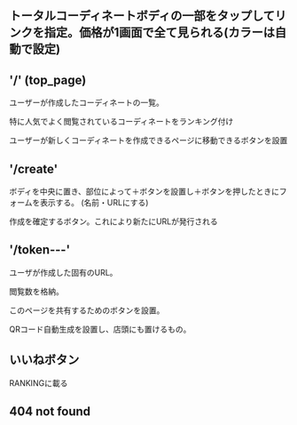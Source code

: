 ## トータルコーディネートボディの一部をタップしてリンクを指定。価格が1画面で全て見られる(カラーは自動で設定)


## '/'  (top_page)

ユーザーが作成したコーディネートの一覧。

特に人気でよく閲覧されているコーディネートをランキング付け

ユーザーが新しくコーディネートを作成できるページに移動できるボタンを設置


## '/create'

ボディを中央に置き、部位によって＋ボタンを設置し＋ボタンを押したときにフォームを表示する。
(名前・URLにする)

作成を確定するボタン。これにより新たにURLが発行される

## '/token---'

ユーザが作成した固有のURL。

閲覧数を格納。

このページを共有するためのボタンを設置。

QRコード自動生成を設置し、店頭にも置けるもの。

## いいねボタン

RANKINGに載る


## 404 not found
